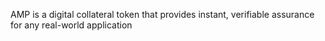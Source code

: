 AMP is a digital collateral token that provides instant, verifiable assurance for any real-world application
